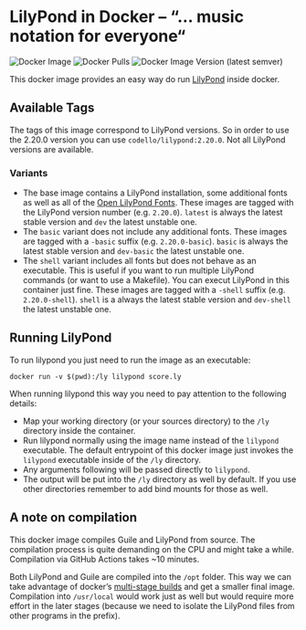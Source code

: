 # LilyPond in Docker – “... music notation for everyone“

![Docker Image](https://github.com/Codello/docker-lilypond/workflows/Docker%20Image/badge.svg)
![Docker Pulls](https://img.shields.io/docker/pulls/codello/lilypond)
![Docker Image Version (latest semver)](https://img.shields.io/docker/v/codello/lilypond)

This docker image provides an easy way do run [LilyPond](https://lilypond.org) inside docker.

## Available Tags

The tags of this image correspond to LilyPond versions. So in order to use the 2.20.0 version you can use `codello/lilypond:2.20.0`. Not all LilyPond versions are available.

### Variants

- The base image contains a LilyPond installation, some additional fonts as well as all of the [Open LilyPond Fonts](https://github.com/OpenLilyPondFonts). These images are tagged with the LilyPond version number (e.g. `2.20.0`). `latest` is always the latest stable version and `dev` the latest unstable one.
- The `basic` variant does not include any additional fonts. These images are tagged with a `-basic` suffix (e.g. `2.20.0-basic`). `basic` is always the latest stable version and `dev-basic` the latest unstable one.
- The `shell` variant includes all fonts but does not behave as an executable. This is useful if you want to run multiple LilyPond commands (or want to use a Makefile). You can execut LilyPond in this container just fine. These images are tagged with a `-shell` suffix (e.g. `2.20.0-shell`). `shell` is a always the latest stable version and `dev-shell` the latest unstable one.

## Running LilyPond

To run lilypond you just need to run the image as an executable:

```shell
docker run -v $(pwd):/ly lilypond score.ly
```

When running lilypond this way you need to pay attention to the following details:

- Map your working directory (or your sources directory) to the `/ly` directory inside the container.
- Run lilypond normally using the image name instead of the `lilypond` executable. The default entrypoint of this docker image just invokes the `lilypond` executable inside of the `/ly` directory.
- Any arguments following will be passed directly to `lilypond`.
- The output will be put into the `/ly` directory as well by default. If you use other directories remember to add bind mounts for those as well.

## A note on compilation

This docker image compiles Guile and LilyPond from source. The compilation process is quite demanding on the CPU and might take a while. Compilation via GitHub Actions takes ~10 minutes.

Both LilyPond and Guile are compiled into the `/opt` folder. This way we can take advantage of docker’s [multi-stage builds](https://docs.docker.com/develop/develop-images/multistage-build/) and get a smaller final image. Compilation into `/usr/local` would work just as well but would require more effort in the later stages (because we need to isolate the LilyPond files from other programs in the prefix).

